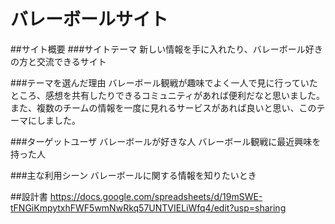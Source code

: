 # バレーボールサイト

##サイト概要
###サイトテーマ
新しい情報を手に入れたり、バレーボール好きの方と交流できるサイト


###テーマを選んだ理由
バレーボール観戦が趣味でよく一人で見に行っていたところ、感想を共有したりできるコミュニティがあれば便利だなと思いました。
また、複数のチームの情報を一度に見れるサービスがあれば良いと思い、このテーマにしました。


###ターゲットユーザ
バレーボールが好きな人
バレーボール観戦に最近興味を持った人


###主な利用シーン
バレーボールに関する情報を知りたいとき


##設計書
https://docs.google.com/spreadsheets/d/19mSWE-tFNGiKmpytxhFWF5wmNwRkq57UNTVIELiWfq4/edit?usp=sharing